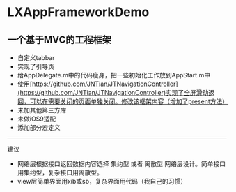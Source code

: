 # LXAppFrameworkDemo
一个基于MVC的工程框架
---
* 自定义tabbar
* 实现了引导页
* 给AppDelegate.m中的代码瘦身，把一些初始化工作放到AppStart.m中
* 使用[https://github.com/JNTian/JTNavigationController](https://github.com/JNTian/JTNavigationController)实现了全屏滑动返回，可以在需要关闭的页面单独关闭。修改该框架内容（增加了present方法）
* 未加其他第三方库
* 未做iOS9适配
* 添加部分宏定义

---
建议
* 网络层根据接口返回数据内容选择 集约型 或者 离散型 网络层设计。简单接口用集约型，复杂接口用离散型。
* view层简单界面用xib或sb，复杂界面用代码（我自己的习惯）

